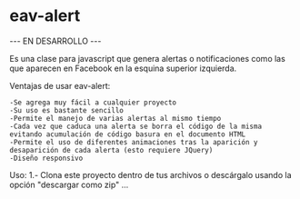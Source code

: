eav-alert
=========

--- EN DESARROLLO ---

Es una clase para javascript que genera alertas o notificaciones como las que aparecen en Facebook en la esquina superior izquierda.

Ventajas de usar eav-alert:

	-Se agrega muy fácil a cualquier proyecto
	-Su uso es bastante sencillo
	-Permite el manejo de varias alertas al mismo tiempo
	-Cada vez que caduca una alerta se borra el código de la misma evitando acumulación de código basura en el documento HTML
	-Permite el uso de diferentes animaciones tras la aparición y desaparición de cada alerta (esto requiere JQuery)
	-Diseño responsivo
	
Uso:
  1.- Clona este proyecto dentro de tus archivos o descárgalo usando la opción "descargar como zip"
  ...
